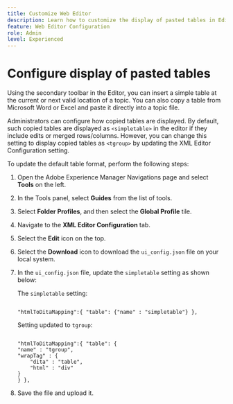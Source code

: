 ```yaml
---
title: Customize Web Editor
description: Learn how to customize the display of pasted tables in Editor
feature: Web Editor Configuration
role: Admin
level: Experienced
---
```

# Configure display of pasted tables

Using the secondary toolbar in the Editor, you can insert a simple table at the current or next valid location of a topic. You can also copy a table from Microsoft Word or Excel and paste it directly into a topic file.

Administrators can configure how copied tables are displayed. By default, such copied tables are displayed as `<simpletable>` in the editor if they include edits or merged rows/columns. However, you can change this setting to display copied tables as `<tgroup>` by updating the XML Editor Configuration setting.

To update the default table format, perform the following steps:

1. Open the Adobe Experience Manager Navigations page and select **Tools** on the left.
2. In the Tools panel, select **Guides** from the list of tools.
3. Select **Folder Profiles**, and then select the **Global Profile** tile. 
4. Navigate to the **XML Editor Configuration** tab. 
5. Select the **Edit** icon on the top.
6. Select the **Download** icon to download the `ui_config.json` file on your local system. 
7. In the `ui_config.json` file, update the `simpletable` setting as shown below: 

    The `simpletable` setting:


    ```

    "htmlToDitaMapping":{ "table": {"name" : "simpletable"} },

    ```

    Setting updated to `tgroup`:


    ```
    
    "htmlToDitaMapping":{ "table": {
    "name" : "tgroup",
    "wrapTag" : {
        "dita" : "table",
        "html" : "div"
    }
    } },

8. Save the file and upload it.

